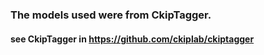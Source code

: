 ### The models used were from CkipTagger.
#### see CkipTagger in https://github.com/ckiplab/ckiptagger
